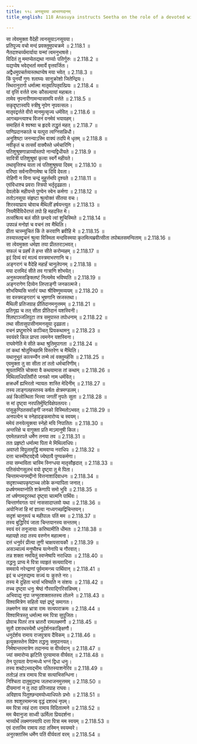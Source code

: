 ```yaml
---
title: ११८ अनसूयया आभरणदानम्
title_english: 118 Anasuya instructs Seetha on the role of a devoted wife

---
```



सा त्वेवमुक्ता वैदेही त्वनसूयाऽनसूयया।  
प्रतिपूज्य वचो मन्दं प्रवक्तुमुपचक्रमे ॥ 2.118.1 ॥   
नैतदाश्चर्य्यमार्याया यन्मां त्वमनुभाषसे।  
विदितं तु ममाप्येतद्यथा नार्य्याः पतिर्गुरुः ॥ 2.118.2 ॥   
यद्यप्येष भवेद्भर्ता ममार्ये वृत्तवर्जितः।  
अद्वैधमुपचर्तव्यस्तथाप्येष मया भवेत् ॥ 2.118.3 ॥   
किं पुनर्यो गुणः श्लाघ्यः सानुक्रोशो जितेन्द्रियः।  
स्थिरानुरागो धर्मात्मा मातृवत्पितृवत्प्रियः ॥ 2.118.4 ॥   
यां वृत्तिं वर्त्तते रामः कौसल्यायां महाबलः।  
तामेव नृपनारीणामन्यासामपि वर्त्तते ॥ 2.118.5 ॥   
सकृद्दृष्टास्वपि स्त्रीषु नृपेण नृपवत्सलः।  
मातृवद्वर्त्तते वीरो मानमुत्सृज्य धर्मवित् ॥ 2.118.6 ॥   
आगच्छन्त्याश्च विजनं वनमेवं भयावहम्।  
समाहितं मे श्वश्र्वा च हृदये तद्धृतं महत् ॥ 2.118.7 ॥   
पाणिप्रदानकाले च यत्पुरा त्वग्निसन्निधौ।  
अनुशिष्टा जनन्याऽस्मि वाक्यं तदपि मे धृतम् ॥ 2.118.8 ॥   
नवीकृतं च तत्सर्वं वाक्यैस्ते धर्मचारिणि।  
पतिशुश्रूषणान्नार्य्यास्तपो नान्यद्विधीयते ॥ 2.118.9 ॥   
सावित्री पतिशुश्रूषां कृत्वा स्वर्गे महीयते।  
तथावृत्तिश्च याता त्वं पतिशुश्रूषया दिवम् ॥ 2.118.10 ॥   
वरिष्ठा सर्वनारीणामेषा च दिवि देवता।  
रोहिणी न विना चन्द्रं मुहूर्त्तमपि दृश्यते ॥ 2.118.11 ॥   
एवंविधाश्च प्रवराः स्त्रियो भर्तृदृढव्रताः।  
देवलोके महीयन्ते पुण्येन स्वेन कर्मणा ॥ 2.118.12 ॥   
ततोऽनसूया संहृष्टा श्रुत्वोक्तं सीतया वचः।  
शिरस्याघ्राय चोवाच मैथिलीं हर्षयन्त्युत ॥ 2.118.13 ॥   
नियमैर्विविधैराप्तं तपो हि महदस्ति मे।  
तत्संश्रित्य बलं सीते छन्दये त्वां शुचिस्मिते ॥ 2.118.14 ॥   
उपपन्नं मनोज्ञं च वचनं तव मैथिलि।  
प्रीता चास्म्युचितं किं ते करवाणि ब्रवीहि मे ॥ 2.118.15 ॥   
तस्यास्तद्वचनं श्रुत्वा विस्मिता मन्दविस्मया कृतमित्यब्रवीत्सीता तपोबलसमन्विताम् ॥ 2.118.16 ॥   
सा त्वेवमुक्ता धर्मज्ञा तया प्रीततराऽभवत्।  
सफलं च प्रहर्षं ते हन्त सीते करोम्यहम् ॥ 2.118.17 ॥   
इदं दिव्यं वरं माल्यं वस्त्रमाभरणानि च।  
अङ्गरागं च वैदेहि महार्हं चानुलेपनम् ॥ 2.118.18 ॥   
मया दत्तमिदं सीते तव गात्राणि शोभयेत्।  
अनुरूपमसङ्क्लिष्टं नित्यमेव भविष्यति ॥ 2.118.19 ॥   
अङ्गरागेण दिव्येन लिप्ताङ्गी जनकात्मजे।  
शोभयिष्यसि भर्त्तारं यथा श्रीविष्णुमव्ययम् ॥ 2.118.20 ॥   
सा वस्त्रमङ्गरागं च भूषणानि स्रजस्तथा।  
मैथिली प्रतिजग्राह प्रीतिदानमनुत्तमम् ॥ 2.118.21 ॥   
प्रतिगृह्य च तत् सीता प्रीतिदानं यशस्विनी।  
श्लिष्टाञ्जलिपुटा तत्र समुपास्त तपोधनाम् ॥ 2.118.22 ॥   
तथा सीतासुपासीनामनसूया दृढव्रता।  
वचनं प्रष्टुमारेभे काञ्चित् प्रियकथामनु ॥ 2.118.23 ॥   
स्वयंवरे किल प्राप्ता त्वमनेन यशस्विना।  
राघवेणेति मे सीते कथा श्रुतिमुपागता ॥ 2.118.24 ॥   
तां कथां श्रोतुमिच्छामि विस्तरेण च मैथिलि।  
यथानुभूतं कार्त्स्न्येन तन्मे त्वं वक्तुमर्हसि ॥ 2.118.25 ॥   
एवमुक्ता तु सा सीता तां ततो धर्मचारिणीम्।  
श्रूयतामिति चोक्त्वा वै कथयामास तां कथाम् ॥ 2.118.26 ॥   
मिथिलाधिपतिर्वीरो जनको नाम धर्मवित्।  
क्षत्त्रधर्मे ह्यभिरतो न्यायतः शास्ति मेदिनीम् ॥ 2.118.27 ॥   
तस्य लाङ्गलहस्तस्य कर्षतः क्षेत्रमण्डलम्।  
अहं किलोत्थिता भित्त्वा जगतीं नृपतेः सुता ॥ 2.118.28 ॥   
स मां दृष्ट्वा नरपतिर्मुष्टिविक्षेपतत्परः।  
पांसुकुण्ठितसर्वाङ्गीं जनको विस्मितोऽभवत् ॥ 2.118.29 ॥   
अनपत्येन च स्नेहादङ्कमारोप्य च स्वयम्।  
ममेयं तनयेत्युक्त्वा स्नेहो मयि निपातितः ॥ 2.118.30 ॥   
अन्तरिक्षे च वागुक्ता प्रति माऽमानुषी किल।  
एवमेतन्नरपते धर्मेण तनया तव ॥ 2.118.31 ॥   
ततः प्रहृष्टो धर्मात्मा पिता मे मिथिलाधिपः।  
अवाप्तो विपुलामृद्धिं मामवाप्य नराधिपः ॥ 2.118.32 ॥   
दत्ता चास्मीष्टवद्देव्यै ज्येष्ठायै पुण्यकर्मणा।  
तया सम्भाविता चास्मि स्निग्धया मातृसौहृदात् ॥ 2.118.33 ॥   
पतिसंयोगसुलभं वयो दृष्ट्वा तु मे पिता।  
चिन्तामभ्यगमद्दीनो वित्तनाशादिवाधनः ॥ 2.118.34 ॥   
सदृशाच्चापकृष्टाच्च लोके कन्यापिता जनात्।  
प्रधर्षणमवाप्नोति शक्रेणापि समो भुवि ॥ 2.118.35 ॥   
तां धर्षणामदूरस्थां दृष्ट्वा चात्मनि पार्थिवः।  
चिन्तार्णवगतः पारं नाससादाप्लवो यथा ॥ 2.118.36 ॥   
अयोनिजां हि मां ज्ञात्वा नाध्यगच्छद्विचिन्तयन्।  
सदृशं चानुरूपं च महीपालः पतिं मम ॥ 2.118.37 ॥   
तस्य बुद्धिरियं जाता चिन्तयानस्य सन्ततम्।  
स्वयं वरं तनूजायाः करिष्यामीति धीमतः ॥ 2.118.38 ॥   
महायज्ञे तदा तस्य वरुणेन महात्मना।  
दत्तं धनुर्वरं प्रीत्या तूणी चाक्षयसायकौ ॥ 2.118.39 ॥   
असञ्चाल्यं मनुष्यैश्च यत्नेनापि च गौरवात्।  
तन्न शक्ता नमयितुं स्वप्नेष्वपि नराधिपाः ॥ 2.118.40 ॥   
तद्धनुः प्राप्य मे पित्रा व्याहृतं सत्यवादिना।  
समवाये नरेन्द्राणां पूर्वमामन्त्र्य पार्थिवान् ॥ 2.118.41 ॥   
इदं च धनुरुद्यम्य सज्यं यः कुरुते नरः।  
तस्य मे दुहिता भार्या भविष्यति न संशयः ॥ 2.118.42 ॥   
तच्च दृष्ट्वा धनुः श्रेष्ठं गौरवाद्गिरिसन्निभम्।  
अभिवाद्य नृपा जग्मुरशक्तास्तस्य तोलने ॥ 2.118.43 ॥   
विश्वामित्रेण सहितो यज्ञं द्रष्टुं समागतः।  
लक्ष्मणेन सह भ्रात्रा रामः सत्यपराक्रमः ॥ 2.118.44 ॥   
विश्वामित्रस्तु धर्मात्मा मम पित्रा सुपूजितः।  
प्रोवाच पितरं तत्र भ्रातरौ रामलक्ष्मणौ ॥ 2.118.45 ॥   
सुतौ दशरथस्येमौ धनुर्दर्शनकाङ्क्षिणौ।  
धनुर्दर्शय रामाय राजपुत्राय दैविकम् ॥ 2.118.46 ॥   
इत्युक्तस्तेन विप्रेण तद्धनुः समुपानयत्।  
निमेषान्तरमात्रेण तदानम्य स वीर्य्यवान् ॥ 2.118.47 ॥   
ज्यां समारोप्य झटिति पूरयामास वीर्यवत् ॥ 2.118.48 ॥   
तेन पूरयता वेगान्मध्ये भग्नं द्विधा धनुः।  
तस्य शब्दोऽभवद्भीमः पतितस्याशनेरिव ॥ 2.118.49 ॥   
ततोऽहं तत्र रामाय पित्रा सत्याभिसन्धिना।  
निश्चिता दातुमुद्यम्य जलभाजनमुत्तमम् ॥ 2.118.50 ॥   
दीयमानां न तु तदा प्रतिजग्राह राघवः।  
अविज्ञाय पितुश्छन्दमयोध्याधिपतेः प्रभोः ॥ 2.118.51 ॥   
ततः श्वशुरमामन्त्र्य वृद्धं दशरथं नृपम्।  
मम पित्रा त्वहं दत्ता रामाय विदितात्मने ॥ 2.118.52 ॥   
मम चैवानुजा साध्वी ऊर्मिला प्रियदर्शना।  
भार्य्यार्थे लक्ष्मणस्यापि दत्ता पित्रा मम स्वयम् ॥ 2.118.53 ॥   
एवं दत्तास्मि रामाय तदा तस्मिन् स्वयम्वरे।  
अनुरक्तास्मि धर्मेण पतिं वीर्यवतां वरम् ॥ 2.118.54 ॥   